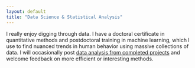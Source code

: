 ```yaml
---
layout: default
title: "Data Science & Statistical Analysis"
---
```


I really enjoy digging through data. I have a doctoral certificate in quantitative methods and postdoctoral training in machine learning, which I use to find nuanced trends in human behavior using massive collections of data. I will occasionally post <a href="https://github.com/ljbaker/ljbaker.github.io/tree/master/CogSci17">data analysis from completed projects</a> and welcome feedback on more efficient or interesting methods.
